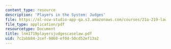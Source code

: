 ```yaml
---
content_type: resource
description: 'Players in the System: Judges'
file: https://ol-ocw-studio-app-qa.s3.amazonaws.com/courses/21a-219-law-and-society-spring-2003/7c2abb842cef9860ef0d50cd52ef13a2_lnm1719playersjudgescaselaw.pdf
file_type: application/pdf
resourcetype: Document
title: lnm1719playersjudgescaselaw.pdf
uid: 7c2abb84-2cef-9860-ef0d-50cd52ef13a2
---
```


